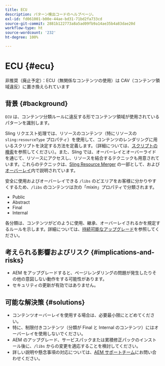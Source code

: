 ```yaml
---
title: ECU
description: パターン検出コードのヘルプページ。
exl-id: fd061001-b00e-44ae-bd31-71bd2fa733cd
source-git-commit: 2881b122773a8a5ad09fb9a14ae35b4a83dae20d
workflow-type: ht
source-wordcount: '232'
ht-degree: 100%

---
```


# ECU {#ecu}

非推奨（廃止予定）：ECU（無関係なコンテンツの使用）は CAV（コンテンツ領域違反）に置き換えられています

## 背景 {#background}

`ECU` は、コンテンツ分類ルールに違反する形でコンテンツ領域が使用されているパターンを識別します。

Sling リクエスト処理では、リソースのコンテンツ（特にリソースの `sling:resourceType` プロパティ）を使用して、コンテンツのレンダリングに用いるスクリプトを決定する方法を定義します。（詳細については、[スクリプトの検索](https://experienceleague.adobe.com/ja/docs/experience-manager-65/content/implementing/developing/introduction/the-basics#locating-the-script)を参照してください）。また、Sling では、オーバーレイとオーバーライドを通じて、リソースにアクセスし、リソースを結合するテクニックも用意されています。これらのテクニックは、[Sling Resource Merger](https://experienceleague.adobe.com/ja/docs/experience-manager-65/content/implementing/developing/platform/sling-resource-merger) の一部として、および[オーバーレイ](https://experienceleague.adobe.com/ja/docs/experience-manager-65/content/implementing/developing/platform/overlays)内で説明されています。

安全に使用およびオーバーレイできる `/libs` のどエリアをお客様に分かりやすくするため、`/libs` のコンテンツは次の「mixin」プロパティで分類されます。

* Public
* Abstract
* Final
* Internal

各分類は、コンテンツがどのように使用、継承、オーバーレイされるかを規定するルールを示します。詳細については、[持続可能なアップグレード](https://experienceleague.adobe.com/ja/docs/experience-manager-65/content/implementing/deploying/upgrading/sustainable-upgrades)を参照してください。

## 考えられる影響およびリスク {#implications-and-risks}

* AEM をアップグレードすると、ページレンダリングの問題が発生したりその他の意図しない動作をする可能性があります。
* セキュリティの更新が有効ではありません。

## 可能な解決策 {#solutions}

* コンテンツオーバーレイを使用する場合は、必要最小限にとどめてください。
* 特に、制限付きコンテンツ（分類が Final と Internal のコンテンツ）にはオーバーレイを使用しないでください。
* AEM のアップグレード、サービスパックまたは累積修正パックのインストール後に、`/libs` からの変更を適応することを検討してください。
* 詳しい説明や懸念事項の対応については、[AEM サポートチーム](https://helpx.adobe.com/jp/enterprise/using/support-for-experience-cloud.html)にお問い合わせください。
